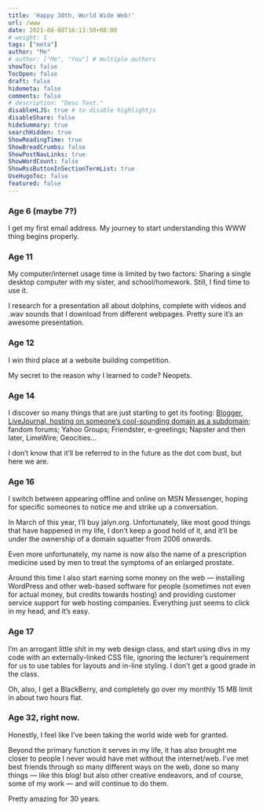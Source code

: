 ```yaml
---
title: 'Happy 30th, World Wide Web!'
url: /www
date: 2021-08-08T16:13:50+08:00
# weight: 1
tags: ["meta"]
author: "Me"
# author: ["Me", "You"] # multiple authors
showToc: false
TocOpen: false
draft: false
hidemeta: false
comments: false
# description: "Desc Text."
disableHLJS: true # to disable highlightjs
disableShare: false
hideSummary: true
searchHidden: true
ShowReadingTime: true
ShowBreadCrumbs: false
ShowPostNavLinks: true
ShowWordCount: false
ShowRssButtonInSectionTermList: true
UseHugoToc: false
featured: false
---
```


### Age 6 (maybe 7?)

I get my first email address. My journey to start understanding this WWW thing begins properly.

### Age 11

My computer/internet usage time is limited by two factors: Sharing a single desktop computer with my sister, and school/homework. Still, I find time to use it.

I research for a presentation all about dolphins, complete with videos and .wav sounds that I download from different webpages. Pretty sure it’s an awesome presentation.

### Age 12

I win third place at a website building competition.

My secret to the reason why I learned to code? Neopets.

### Age 14

I discover so many things that are just starting to get its footing: [Blogger, LiveJournal, hosting on someone’s cool-sounding domain as a subdomain](/beginnings/); fandom forums; Yahoo Groups; Friendster, e-greetings; Napster and then later, LimeWire; Geocities…

I don’t know that it’ll be referred to in the future as the dot com bust, but here we are.

### Age 16

I switch between appearing offline and online on MSN Messenger, hoping for specific someones to notice me and strike up a conversation.

In March of this year, I’ll buy jalyn.org. Unfortunately, like most good things that have happened in my life, I don’t keep a good hold of it, and it’ll be under the ownership of a domain squatter from 2006 onwards.

Even more unfortunately, my name is now also the name of a prescription medicine used by men to treat the symptoms of an enlarged prostate.

Around this time I also start earning some money on the web — installing WordPress and other web-based software for people (sometimes not even for actual money, but credits towards hosting) and providing customer service support for web hosting companies. Everything just seems to click in my head, and it’s easy.

### Age 17

I’m an arrogant little shit in my web design class, and start using divs in my code with an externally-linked CSS file, ignoring the lecturer’s requirement for us to use tables for layouts and in-line styling. I don’t get a good grade in the class.

Oh, also, I get a BlackBerry, and completely go over my monthly 15 MB limit in about two hours flat.

### Age 32, right now.

Honestly, I feel like I’ve been taking the world wide web for granted.

Beyond the primary function it serves in my life, it has also brought me closer to people I never would have met without the internet/web. I’ve met best friends through so many different ways on the web, done so many things — like this blog! but also other creative endeavors, and of course, some of my work — and will continue to do them.

Pretty amazing for 30 years.